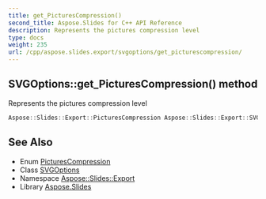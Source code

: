 ```yaml
---
title: get_PicturesCompression()
second_title: Aspose.Slides for C++ API Reference
description: Represents the pictures compression level
type: docs
weight: 235
url: /cpp/aspose.slides.export/svgoptions/get_picturescompression/
---
```

## SVGOptions::get_PicturesCompression() method


Represents the pictures compression level

```cpp
Aspose::Slides::Export::PicturesCompression Aspose::Slides::Export::SVGOptions::get_PicturesCompression() override
```

## See Also

* Enum [PicturesCompression](../picturescompression/)
* Class [SVGOptions](./)
* Namespace [Aspose::Slides::Export](../)
* Library [Aspose.Slides](../../)